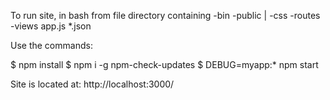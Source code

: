 To run site, in bash from file directory containing
-bin
-public
    |
    -css
-routes
-views
app.js
*.json

Use the commands:

$ npm install
$ npm i -g npm-check-updates
$ DEBUG=myapp:* npm start

Site is located at:
http://localhost:3000/

